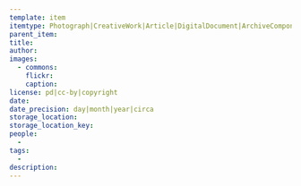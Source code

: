 ```yaml
---
template: item
itemtype: Photograph|CreativeWork|Article|DigitalDocument|ArchiveComponent|Manuscript
parent_item: 
title: 
author: 
images:
  - commons: 
    flickr: 
    caption: 
license: pd|cc-by|copyright
date: 
date_precision: day|month|year|circa
storage_location: 
storage_location_key: 
people:
  - 
tags:
  - 
description: 
---
```

